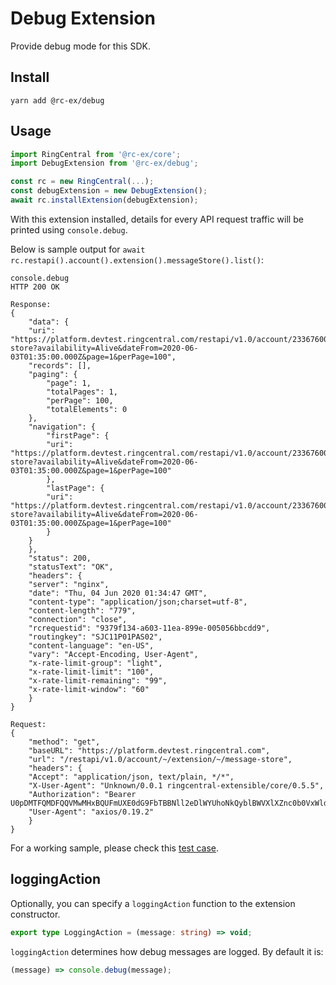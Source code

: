 # Debug Extension

Provide debug mode for this SDK.

## Install

```
yarn add @rc-ex/debug
```

## Usage

```ts
import RingCentral from '@rc-ex/core';
import DebugExtension from '@rc-ex/debug';

const rc = new RingCentral(...);
const debugExtension = new DebugExtension();
await rc.installExtension(debugExtension);
```

With this extension installed, details for every API request traffic will be printed using `console.debug`.

Below is sample output for `await rc.restapi().account().extension().messageStore().list()`:

```
console.debug
HTTP 200 OK

Response:
{
    "data": {
    "uri": "https://platform.devtest.ringcentral.com/restapi/v1.0/account/233676004/extension/233676004/message-store?availability=Alive&dateFrom=2020-06-03T01:35:00.000Z&page=1&perPage=100",
    "records": [],
    "paging": {
        "page": 1,
        "totalPages": 1,
        "perPage": 100,
        "totalElements": 0
    },
    "navigation": {
        "firstPage": {
        "uri": "https://platform.devtest.ringcentral.com/restapi/v1.0/account/233676004/extension/233676004/message-store?availability=Alive&dateFrom=2020-06-03T01:35:00.000Z&page=1&perPage=100"
        },
        "lastPage": {
        "uri": "https://platform.devtest.ringcentral.com/restapi/v1.0/account/233676004/extension/233676004/message-store?availability=Alive&dateFrom=2020-06-03T01:35:00.000Z&page=1&perPage=100"
        }
    }
    },
    "status": 200,
    "statusText": "OK",
    "headers": {
    "server": "nginx",
    "date": "Thu, 04 Jun 2020 01:34:47 GMT",
    "content-type": "application/json;charset=utf-8",
    "content-length": "779",
    "connection": "close",
    "rcrequestid": "9379f134-a603-11ea-899e-005056bbcdd9",
    "routingkey": "SJC11P01PAS02",
    "content-language": "en-US",
    "vary": "Accept-Encoding, User-Agent",
    "x-rate-limit-group": "light",
    "x-rate-limit-limit": "100",
    "x-rate-limit-remaining": "99",
    "x-rate-limit-window": "60"
    }
}

Request:
{
    "method": "get",
    "baseURL": "https://platform.devtest.ringcentral.com",
    "url": "/restapi/v1.0/account/~/extension/~/message-store",
    "headers": {
    "Accept": "application/json, text/plain, */*",
    "X-User-Agent": "Unknown/0.0.1 ringcentral-extensible/core/0.5.5",
    "Authorization": "Bearer U0pDMTFQMDFQQVMwMHxBQUFmUXE0dG9FbTBBNll2eDlWYUhoNkQyblBWVXlXZnc0b0VxWldtVjNTZkw1MGExNG8wbHdscU4tOVEwU1RiWU9IYUt3NUY2Y2lVQk9oaDE4amlSN2VqTDl0VlhNMnZNYzVOa1FLZWJyejJRRDk3VnFESkdIV3k2U1RuU28zeG52RHlPdW5OcXFIR3FkbU1IQWhTaUluY0psN3A2ckQxbEhPRG1MdkIxX0FpSlhQeXlES2tYaURWejkwWFdiVjlfQXxrRjF4RVF8S1BrdVJvLVhBMlhIMXdlcnV6VVdjd3xBUQ",
    "User-Agent": "axios/0.19.2"
    }
}
```

For a working sample, please check this [test case](../../../test/debug-extension.spec.ts).

## loggingAction

Optionally, you can specify a `loggingAction` function to the extension constructor.

```ts
export type LoggingAction = (message: string) => void;
```

`loggingAction` determines how debug messages are logged. By default it is:

```ts
(message) => console.debug(message);
```
